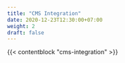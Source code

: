 ```yaml
---
title: "CMS Integration"
date: 2020-12-23T12:30:00+07:00
weight: 2
draft: false
---
```


{{< contentblock "cms-integration" >}}

